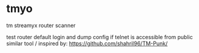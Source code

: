 tmyo
====

tm streamyx router scanner

test router default login and dump config if telnet is accessible from public
similar tool / inspired by: https://github.com/shahril96/TM-Punk/
